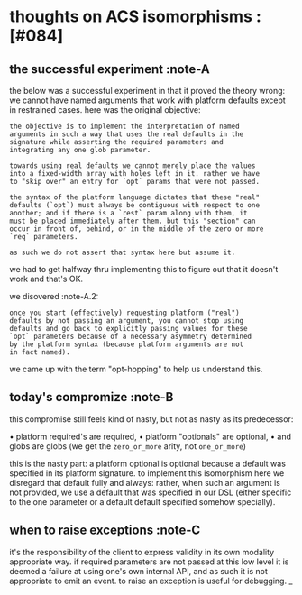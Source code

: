 # thoughts on ACS isomorphisms :[#084]

## the successful experiment :note-A

the below was a successful experiment in that it proved
the theory wrong: we cannot have named arguments that work with
platform defaults except in restrained cases. here was the original
objective:

    the objective is to implement the interpretation of named
    arguments in such a way that uses the real defaults in the
    signature while asserting the required parameters and
    integrating any one glob parameter.

    towards using real defaults we cannot merely place the values
    into a fixed-width array with holes left in it. rather we have
    to "skip over" an entry for `opt` params that were not passed.

    the syntax of the platform language dictates that these "real"
    defaults (`opt`) must always be contiguous with respect to one
    another; and if there is a `rest` param along with them, it
    must be placed immediately after them. but this "section" can
    occur in front of, behind, or in the middle of the zero or more
    `req` parameters.

    as such we do not assert that syntax here but assume it.

we had to get halfway thru implementing this to figure out that it
doesn't work and that's OK.

we disovered :note-A.2:

    once you start (effectively) requesting platform ("real")
    defaults by not passing an argument, you cannot stop using
    defaults and go back to explicitly passing values for these
    `opt` parameters because of a necessary asymmetry determined
    by the platform syntax (because platform arguments are not
    in fact named).

we came up with the term "opt-hopping" to help us understand this.




## today's compromize :note-B

this compromise still feels kind of nasty, but not as nasty as its
predecessor:

  • platform required's are required,
  • platform "optionals" are optional,
  • and globs are globs
    (we get the `zero_or_more` arity, not `one_or_more`)

this is the nasty part: a platform optional is optional because a
default was specified in its platform signature. to implement this
isomorphism here we disregard that default fully and always: rather,
when such an argument is not provided, we use a default that was
specified in our DSL (either specific to the one parameter or a default
default specified somehow specially).




## when to raise exceptions :note-C

it's the responsibility of the client to express validity in
its own modality appropriate way. if required parameters are
not passed at this low level it is deemed a failure at using
one's own internal API, and as such it is not appropriate to
emit an event. to raise an exception is useful for debugging.
_
